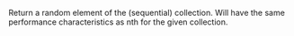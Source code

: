 Return a random element of the (sequential) collection. Will have
  the same performance characteristics as nth for the given
  collection.